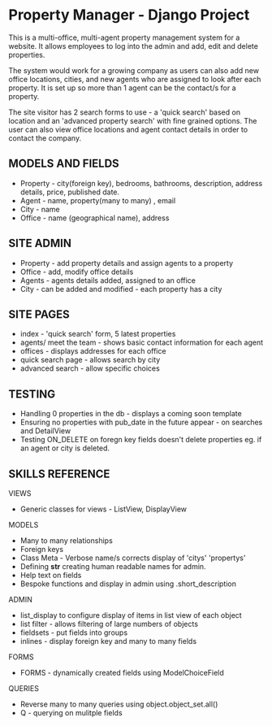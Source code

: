 # Property Manager - Django Project
This is a multi-office, multi-agent property management system for a website.  It allows employees to log into the admin and add, edit and delete properties.  

The system would work for a growing company as users can also add new office locations, cities, and new agents who are assigned to look after each property.  It is set up so more than 1 agent can be the contact/s for a property.

The site visitor has 2 search forms to use - a 'quick search' based on location and an 'advanced property search' with fine grained options.
The user can also view office locations and agent contact details in order to contact the company.

## MODELS AND FIELDS
- Property - city(foreign key), bedrooms, bathrooms, description, address details, price, published date.
- Agent - name, property(many to many) , email
- City - name
- Office - name (geographical name), address

## SITE ADMIN
- Property - add property details and assign agents to a property
- Office - add, modify office details 
- Agents - agents details added, assigned to an office
- City - can be added and modified - each property has a city

## SITE PAGES
- index - 'quick search' form, 5 latest properties
- agents/ meet the team - shows basic contact information for each agent
- offices - displays addresses for each office
- quick search page - allows search by city
- advanced search - allow specific choices

## TESTING
- Handling 0 properties in the db - displays a coming soon template
- Ensuring no properties with pub_date in the future appear - on searches and DetailView
- Testing ON_DELETE on foregn key fields doesn't delete properties eg. if an agent or city is deleted.

## SKILLS REFERENCE
VIEWS
- Generic classes for views - ListView, DisplayView

MODELS
- Many to many relationships
- Foreign keys
- Class Meta - Verbose name/s corrects display of 'citys' 'propertys'
- Defining __str__ creating human readable names for admin.
- Help text on fields
- Bespoke functions and display in admin using .short_description

ADMIN
- list_display to configure display of items in list view of each object
- list filter - allows filtering of large numbers of objects
- fieldsets - put fields into groups
- inlines - display foreign key and many to many fields 

FORMS
- FORMS - dynamically created fields using ModelChoiceField

QUERIES
- Reverse many to many queries using object.object_set.all()
- Q - querying on mulitple fields





